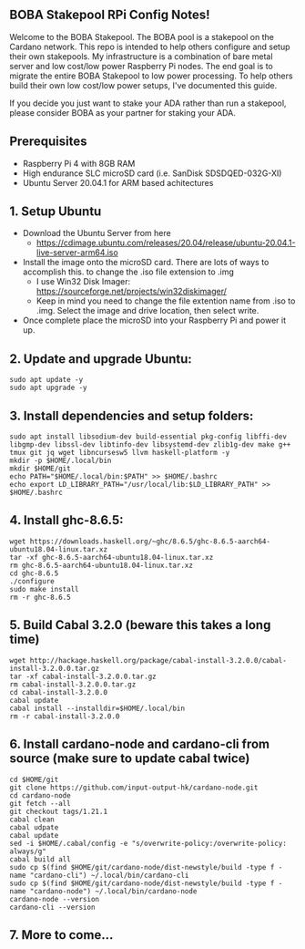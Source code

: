 ## **BOBA** Stakepool RPi Config Notes!

Welcome to the BOBA Stakepool.  The BOBA pool is a stakepool on the Cardano network. This repo is intended to help others configure and setup their own stakepools.  My infrastructure is a combination of bare metal server and low cost/low power Raspberry Pi nodes.  The end goal is to migrate the entire BOBA Stakepool to low power processing.  To help others build their own low cost/low power setups, I've documented this guide.

If you decide you just want to stake your ADA rather than run a stakepool, please consider BOBA as your partner for staking your ADA.

## Prerequisites
- Raspberry Pi 4 with 8GB RAM
- High endurance SLC microSD card (i.e. SanDisk SDSDQED-032G-XI)
- Ubuntu Server 20.04.1 for ARM based achitectures

## 1. Setup Ubuntu
- Download the Ubuntu Server from here
  - https://cdimage.ubuntu.com/releases/20.04/release/ubuntu-20.04.1-live-server-arm64.iso
- Install the image onto the microSD card.  There are lots of ways to accomplish this.   to change the .iso file extension to .img
  - I use Win32 Disk Imager: https://sourceforge.net/projects/win32diskimager/
  - Keep in mind you need to change the file extention name from .iso to .img.  Select the image and drive location, then select write.
- Once complete place the microSD into your Raspberry Pi and power it up.

## 2. Update and upgrade Ubuntu:

```
sudo apt update -y
sudo apt upgrade -y
```

## 3. Install dependencies and setup folders:

```
sudo apt install libsodium-dev build-essential pkg-config libffi-dev libgmp-dev libssl-dev libtinfo-dev libsystemd-dev zlib1g-dev make g++ tmux git jq wget libncursesw5 llvm haskell-platform -y
mkdir -p $HOME/.local/bin
mkdir $HOME/git
echo PATH="$HOME/.local/bin:$PATH" >> $HOME/.bashrc
echo export LD_LIBRARY_PATH="/usr/local/lib:$LD_LIBRARY_PATH" >> $HOME/.bashrc
```

## 4. Install ghc-8.6.5:

```
wget https://downloads.haskell.org/~ghc/8.6.5/ghc-8.6.5-aarch64-ubuntu18.04-linux.tar.xz
tar -xf ghc-8.6.5-aarch64-ubuntu18.04-linux.tar.xz
rm ghc-8.6.5-aarch64-ubuntu18.04-linux.tar.xz
cd ghc-8.6.5
./configure
sudo make install
rm -r ghc-8.6.5
```

## 5. Build Cabal 3.2.0 (beware this takes a long time)

```
wget http://hackage.haskell.org/package/cabal-install-3.2.0.0/cabal-install-3.2.0.0.tar.gz
tar -xf cabal-install-3.2.0.0.tar.gz
rm cabal-install-3.2.0.0.tar.gz
cd cabal-install-3.2.0.0
cabal update
cabal install --installdir=$HOME/.local/bin
rm -r cabal-install-3.2.0.0
```

## 6. Install cardano-node and cardano-cli from source (make sure to update cabal twice)

```
cd $HOME/git
git clone https://github.com/input-output-hk/cardano-node.git
cd cardano-node
git fetch --all
git checkout tags/1.21.1
cabal clean
cabal udpate
cabal update
sed -i $HOME/.cabal/config -e "s/overwrite-policy:/overwrite-policy: always/g"
cabal build all
sudo cp $(find $HOME/git/cardano-node/dist-newstyle/build -type f -name "cardano-cli") ~/.local/bin/cardano-cli
sudo cp $(find $HOME/git/cardano-node/dist-newstyle/build -type f -name "cardano-node") ~/.local/bin/cardano-node
cardano-node --version
cardano-cli --version
```

## 7. More to come...

